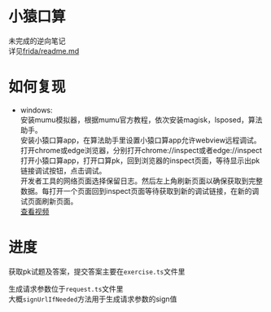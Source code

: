 # 小猿口算
未完成的逆向笔记  
详见[frida/readme.md](frida/readme.md)

# 如何复现
+ windows:  
安装mumu模拟器，根据mumu官方教程，依次安装magisk，lsposed，算法助手。  
安装小猿口算app，在算法助手里设置小猿口算app允许webview远程调试。  
打开chrome或edge浏览器，分别打开chrome://inspect或者edge://inspect  
打开小猿口算app，打开口算pk，回到浏览器的inspect页面，等待显示出pk链接调试按钮，点击调试。  
开发者工具的网络页面选择保留日志。然后左上角刷新页面以确保获取到完整数据。每打开一个页面回到inspect页面等待获取到新的调试链接，在新的调试页面刷新页面。  
[查看视频](./video/webview.mp4)

# 进度
获取pk试题及答案，提交答案主要在`exercise.ts`文件里  

生成请求参数位于`request.ts`文件里  
大概`signUrlIfNeeded`方法用于生成请求参数的sign值  

